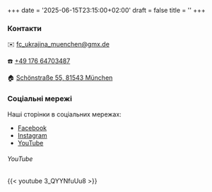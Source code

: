 +++
date = '2025-06-15T23:15:00+02:00'
draft = false
title = ''
+++

### Контакти

✉️ fc_ukrajina_muenchen@gmx.de

☎️ [+49 176 64703487]

🏠︎ [Schönstraße 55, 81543 München]

### Соціальні мережі

Наші сторінки в соціальних мережах:
- [Facebook] 
- [Instagram]
- [YouTube]

###### YouTube

<!-- Some random video on our YouTube channel -->
{{< youtube 3_QYYNfuUu8 >}}

[+49 176 64703487]: tel:+4917664703487

[Schönstraße 55, 81543 München]: https://maps.app.goo.gl/B9dGr3ztf74S6DGd7

[Facebook]: https://www.facebook.com/FCUkrajinaMuenchen

[Instagram]: https://www.instagram.com/fcukrainemuenchen

[YouTube]: https://www.youtube.com/channel/UC-RXOiDAsi6MAQFdOSGM6sg
